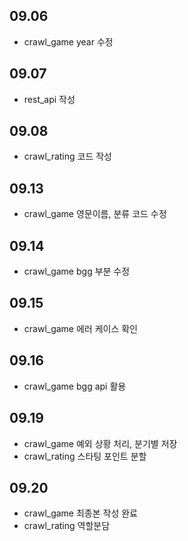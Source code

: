 ## 09.06 
+ crawl_game year 수정

## 09.07
+ rest_api 작성

## 09.08
+ crawl_rating 코드 작성

## 09.13
+ crawl_game 영문이름, 분류 코드 수정

## 09.14
+ crawl_game bgg 부분 수정

## 09.15
+ crawl_game 에러 케이스 확인

## 09.16
+ crawl_game bgg api 활용

## 09.19
+ crawl_game 예외 상황 처리, 분기별 저장
+ crawl_rating 스타팅 포인트 분할

## 09.20
+ crawl_game 최종본 작성 완료
+ crawl_rating 역할분담